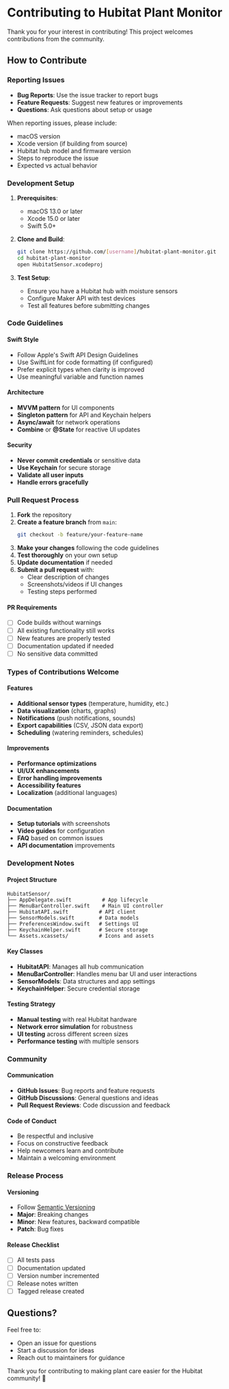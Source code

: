 # Contributing to Hubitat Plant Monitor

Thank you for your interest in contributing! This project welcomes contributions from the community.

## How to Contribute

### Reporting Issues
- **Bug Reports**: Use the issue tracker to report bugs
- **Feature Requests**: Suggest new features or improvements
- **Questions**: Ask questions about setup or usage

When reporting issues, please include:
- macOS version
- Xcode version (if building from source)
- Hubitat hub model and firmware version
- Steps to reproduce the issue
- Expected vs actual behavior

### Development Setup

1. **Prerequisites**:
   - macOS 13.0 or later
   - Xcode 15.0 or later
   - Swift 5.0+

2. **Clone and Build**:
   ```bash
   git clone https://github.com/[username]/hubitat-plant-monitor.git
   cd hubitat-plant-monitor
   open HubitatSensor.xcodeproj
   ```

3. **Test Setup**:
   - Ensure you have a Hubitat hub with moisture sensors
   - Configure Maker API with test devices
   - Test all features before submitting changes

### Code Guidelines

#### Swift Style
- Follow Apple's Swift API Design Guidelines
- Use SwiftLint for code formatting (if configured)
- Prefer explicit types when clarity is improved
- Use meaningful variable and function names

#### Architecture
- **MVVM pattern** for UI components
- **Singleton pattern** for API and Keychain helpers
- **Async/await** for network operations
- **Combine** or **@State** for reactive UI updates

#### Security
- **Never commit credentials** or sensitive data
- **Use Keychain** for secure storage
- **Validate all user inputs**
- **Handle errors gracefully**

### Pull Request Process

1. **Fork** the repository
2. **Create a feature branch** from `main`:
   ```bash
   git checkout -b feature/your-feature-name
   ```
3. **Make your changes** following the code guidelines
4. **Test thoroughly** on your own setup
5. **Update documentation** if needed
6. **Submit a pull request** with:
   - Clear description of changes
   - Screenshots/videos if UI changes
   - Testing steps performed

#### PR Requirements
- [ ] Code builds without warnings
- [ ] All existing functionality still works
- [ ] New features are properly tested
- [ ] Documentation updated if needed
- [ ] No sensitive data committed

### Types of Contributions Welcome

#### Features
- **Additional sensor types** (temperature, humidity, etc.)
- **Data visualization** (charts, graphs)
- **Notifications** (push notifications, sounds)
- **Export capabilities** (CSV, JSON data export)
- **Scheduling** (watering reminders, schedules)

#### Improvements
- **Performance optimizations**
- **UI/UX enhancements**
- **Error handling improvements**
- **Accessibility features**
- **Localization** (additional languages)

#### Documentation
- **Setup tutorials** with screenshots
- **Video guides** for configuration
- **FAQ** based on common issues
- **API documentation** improvements

### Development Notes

#### Project Structure
```
HubitatSensor/
├── AppDelegate.swift          # App lifecycle
├── MenuBarController.swift    # Main UI controller
├── HubitatAPI.swift          # API client
├── SensorModels.swift        # Data models
├── PreferencesWindow.swift   # Settings UI
├── KeychainHelper.swift      # Secure storage
└── Assets.xcassets/          # Icons and assets
```

#### Key Classes
- **HubitatAPI**: Manages all hub communication
- **MenuBarController**: Handles menu bar UI and user interactions
- **SensorModels**: Data structures and app settings
- **KeychainHelper**: Secure credential storage

#### Testing Strategy
- **Manual testing** with real Hubitat hardware
- **Network error simulation** for robustness
- **UI testing** across different screen sizes
- **Performance testing** with multiple sensors

### Community

#### Communication
- **GitHub Issues**: Bug reports and feature requests
- **GitHub Discussions**: General questions and ideas
- **Pull Request Reviews**: Code discussion and feedback

#### Code of Conduct
- Be respectful and inclusive
- Focus on constructive feedback
- Help newcomers learn and contribute
- Maintain a welcoming environment

### Release Process

#### Versioning
- Follow [Semantic Versioning](https://semver.org/)
- **Major**: Breaking changes
- **Minor**: New features, backward compatible
- **Patch**: Bug fixes

#### Release Checklist
- [ ] All tests pass
- [ ] Documentation updated
- [ ] Version number incremented
- [ ] Release notes written
- [ ] Tagged release created

## Questions?

Feel free to:
- Open an issue for questions
- Start a discussion for ideas
- Reach out to maintainers for guidance

Thank you for contributing to making plant care easier for the Hubitat community! 🌱